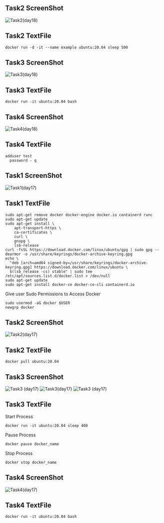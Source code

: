 ## Task2 ScreenShot ##



![Task2(day18)](https://user-images.githubusercontent.com/68742521/122910507-e2850400-d373-11eb-9c63-6c81ffd48f6b.png)



## Task2 TextFile ##



```
docker run -d -it --name example ubuntu:20.04 sleep 500
```



## Task3 ScreenShot ##



![Task3(day18)](https://user-images.githubusercontent.com/68742521/122910561-f0d32000-d373-11eb-919a-c21b851536be.png)



## Task3 TextFile ##



```
docker run -it ubuntu:20.04 bash
```



## Task4 ScreenShot ##



![Task4(day18)](https://user-images.githubusercontent.com/68742521/122910588-f92b5b00-d373-11eb-9261-cac5f41f5f47.png)



## Task4 TextFile ##



```
adduser test
  password - q
```


## Task1 ScreenShot ##



![Task1(day17)](https://user-images.githubusercontent.com/68742521/122908399-b1a3cf80-d371-11eb-81dd-733203b500e5.png)



## Task1 TextFile ##



```
sudo apt-get remove docker docker-engine docker.io containerd runc
sudo apt-get update
sudo apt-get install \
    apt-transport-https \
    ca-certificates \
    curl \
    gnupg \
    lsb-release
curl -fsSL https://download.docker.com/linux/ubuntu/gpg | sudo gpg --dearmor -o /usr/share/keyrings/docker-archive-keyring.gpg
echo \
  "deb [arch=amd64 signed-by=/usr/share/keyrings/docker-archive-keyring.gpg] https://download.docker.com/linux/ubuntu \
  $(lsb_release -cs) stable" | sudo tee /etc/apt/sources.list.d/docker.list > /dev/null
sudo apt-get update
sudo apt-get install docker-ce docker-ce-cli containerd.io
```
Give user Sudo Permissions to Access Docker
```
sudo usermod -aG docker $USER
newgrp docker 
```



## Task2 ScreenShot ##



![Task2(day17)](https://user-images.githubusercontent.com/68742521/122908434-bc5e6480-d371-11eb-96c2-9fa54464eff0.png)



## Task2 TextFile ##



```
docker pull ubuntu:20.04
```



## Task3 ScreenShot ##



![Task3 (day17)](https://user-images.githubusercontent.com/68742521/122908477-c97b5380-d371-11eb-8a78-d1cb6c08e0b8.png)
![Task3(day17)](https://user-images.githubusercontent.com/68742521/122908482-ca13ea00-d371-11eb-94e9-31be8b895091.png)
![Task3 (day17)](https://user-images.githubusercontent.com/68742521/122908472-c84a2680-d371-11eb-9746-f795f16ef798.png)



## Task3 TextFile ##



Start Process
```
docker run -it ubuntu:20.04 sleep 400
```
Pause Process
```
docker pause docker_name
```
Stop Process
```
docker stop docker_name
```



## Task4 ScreenShot ##



![Task4(day17)](https://user-images.githubusercontent.com/68742521/122908550-def07d80-d371-11eb-8cf1-ea6f0c374056.png)



## Task4 TextFile ##



```
docker run -it ubuntu:20.04 bash
```



